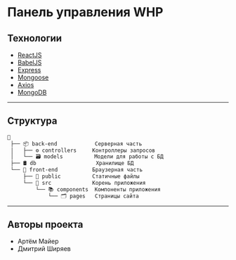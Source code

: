 # Панель управления WHP

## Технологии

* [ReactJS](https://github.com/facebook/react)
* [BabelJS](https://github.com/babel/babel)
* [Express](https://github.com/expressjs/express)
* [Mongoose](https://github.com/Automattic/mongoose)
* [Axios](https://github.com/axios/axios)
* [MongoDB](https://github.com/mongodb/mongo)

---

## Структура

```txt
📙
 ├── 📦 back-end            Серверная часть
 │   ├── ⚙️ controllers     Контроллеры запросов
 │   └── 🗃️ models          Модели для работы с БД
 ├── 🛢️ db                   Хранилище БД
 └── 📰 front-end           Браузерная часть
     ├── 📁 public          Статичные файлы
     └── 📁 src             Корень приложения
         └── 📚 components  Компоненты приложения
             └── 🗂️ pages   Страницы сайта
```

---

## Авторы проекта

* Артём Майер
* Дмитрий Ширяев